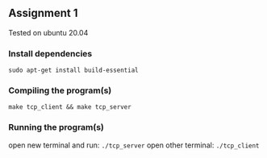 ## Assignment 1
Tested on ubuntu 20.04

### Install dependencies
`sudo apt-get install build-essential`

### Compiling the program(s)
`make tcp_client && make tcp_server`

### Running the program(s)
open new terminal and run:
`./tcp_server`
open other terminal:
`./tcp_client`
